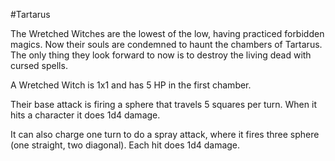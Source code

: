 #Tartarus 

The Wretched Witches are the lowest of the low, having practiced forbidden magics. Now their souls are condemned to haunt the chambers of Tartarus. The only thing they look forward to now is to destroy the living dead with cursed spells.

A Wretched Witch is 1x1 and has 5 HP in the first chamber.

Their base attack is firing a sphere that travels 5 squares per turn. When it hits a character it does 1d4 damage.

It can also charge one turn to do a spray attack, where it fires three sphere (one straight, two diagonal). Each hit does 1d4 damage.